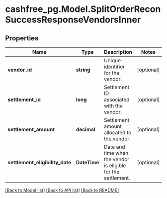 # cashfree_pg.Model.SplitOrderReconSuccessResponseVendorsInner

## Properties

Name | Type | Description | Notes
------------ | ------------- | ------------- | -------------
**vendor_id** | **string** | Unique identifier for the vendor. | [optional] 
**settlement_id** | **long** | Settlement ID associated with the vendor. | [optional] 
**settlement_amount** | **decimal** | Settlement amount allocated to the vendor. | [optional] 
**settlement_eligibility_date** | **DateTime** | Date and time when the vendor is eligible for the settlement. | [optional] 

[[Back to Model list]](../README.md#documentation-for-models) [[Back to API list]](../README.md#documentation-for-api-endpoints) [[Back to README]](../README.md)

